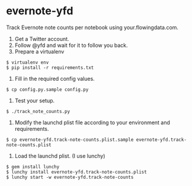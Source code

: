 # evernote-yfd

Track Evernote note counts per notebook using your.flowingdata.com.

1. Get a Twitter account.
1. Follow @yfd and wait for it to follow you back.
1. Prepare a virtualenv

  ```
  $ virtualenv env
  $ pip install -r requirements.txt
  ```

1. Fill in the required config values.

  ```
  $ cp config.py.sample config.py
  ```

1. Test your setup.

  ```
  $ ./track_note_counts.py
  ```

1. Modify the launchd plist file according to your environment and requirements.

  ```
  $ cp evernote-yfd.track-note-counts.plist.sample evernote-yfd.track-note-counts.plist
  ```

1. Load the launchd plist. (I use lunchy)

  ```
  $ gem install lunchy
  $ lunchy install evernote-yfd.track-note-counts.plist
  $ lunchy start -w evernote-yfd.track-note-counts
  ```
